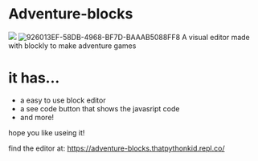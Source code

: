 # Adventure-blocks
![](https://img.shields.io/github/license/gamemake-eng/Adventure-blocks)
![926013EF-58DB-4968-BF7D-BAAAB5088FF8](https://storage.googleapis.com/replit/images/1599784499074_c3110d5b60d80063f59f742f76915e53.jpeg)
A visual editor made with blockly to make adventure games

# it has...
* a easy to use block editor
* a see code button that shows the javasript code
* and more!

hope you like useing it!


find the editor at: https://adventure-blocks.thatpythonkid.repl.co/
